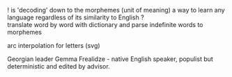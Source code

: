 
! is 'decoding' down to the morphemes (unit of meaning) a way to learn any language regardless of its similarity to English ?  
translate word by word with dictionary and parse indefinite words to morphemes  

arc interpolation for letters (svg)  

Georgian leader Gemma Frealidze - native English speaker, populist but deterministic and edited by advisor.
